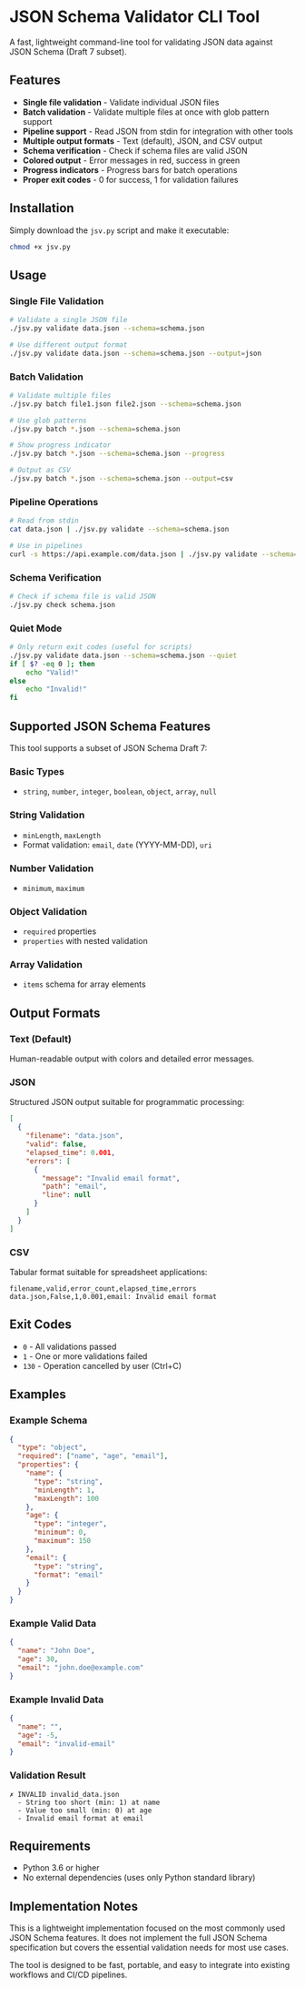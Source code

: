 # JSON Schema Validator CLI Tool

A fast, lightweight command-line tool for validating JSON data against JSON Schema (Draft 7 subset).

## Features

- **Single file validation** - Validate individual JSON files
- **Batch validation** - Validate multiple files at once with glob pattern support
- **Pipeline support** - Read JSON from stdin for integration with other tools
- **Multiple output formats** - Text (default), JSON, and CSV output
- **Schema verification** - Check if schema files are valid JSON
- **Colored output** - Error messages in red, success in green
- **Progress indicators** - Progress bars for batch operations
- **Proper exit codes** - 0 for success, 1 for validation failures

## Installation

Simply download the `jsv.py` script and make it executable:

```bash
chmod +x jsv.py
```

## Usage

### Single File Validation

```bash
# Validate a single JSON file
./jsv.py validate data.json --schema=schema.json

# Use different output format
./jsv.py validate data.json --schema=schema.json --output=json
```

### Batch Validation

```bash
# Validate multiple files
./jsv.py batch file1.json file2.json --schema=schema.json

# Use glob patterns
./jsv.py batch *.json --schema=schema.json

# Show progress indicator
./jsv.py batch *.json --schema=schema.json --progress

# Output as CSV
./jsv.py batch *.json --schema=schema.json --output=csv
```

### Pipeline Operations

```bash
# Read from stdin
cat data.json | ./jsv.py validate --schema=schema.json

# Use in pipelines
curl -s https://api.example.com/data.json | ./jsv.py validate --schema=api-schema.json
```

### Schema Verification

```bash
# Check if schema file is valid JSON
./jsv.py check schema.json
```

### Quiet Mode

```bash
# Only return exit codes (useful for scripts)
./jsv.py validate data.json --schema=schema.json --quiet
if [ $? -eq 0 ]; then
    echo "Valid!"
else
    echo "Invalid!"
fi
```

## Supported JSON Schema Features

This tool supports a subset of JSON Schema Draft 7:

### Basic Types
- `string`, `number`, `integer`, `boolean`, `object`, `array`, `null`

### String Validation
- `minLength`, `maxLength`
- Format validation: `email`, `date` (YYYY-MM-DD), `uri`

### Number Validation
- `minimum`, `maximum`

### Object Validation
- `required` properties
- `properties` with nested validation

### Array Validation
- `items` schema for array elements

## Output Formats

### Text (Default)
Human-readable output with colors and detailed error messages.

### JSON
Structured JSON output suitable for programmatic processing:

```json
[
  {
    "filename": "data.json",
    "valid": false,
    "elapsed_time": 0.001,
    "errors": [
      {
        "message": "Invalid email format",
        "path": "email",
        "line": null
      }
    ]
  }
]
```

### CSV
Tabular format suitable for spreadsheet applications:

```csv
filename,valid,error_count,elapsed_time,errors
data.json,False,1,0.001,email: Invalid email format
```

## Exit Codes

- `0` - All validations passed
- `1` - One or more validations failed
- `130` - Operation cancelled by user (Ctrl+C)

## Examples

### Example Schema

```json
{
  "type": "object",
  "required": ["name", "age", "email"],
  "properties": {
    "name": {
      "type": "string",
      "minLength": 1,
      "maxLength": 100
    },
    "age": {
      "type": "integer",
      "minimum": 0,
      "maximum": 150
    },
    "email": {
      "type": "string",
      "format": "email"
    }
  }
}
```

### Example Valid Data

```json
{
  "name": "John Doe",
  "age": 30,
  "email": "john.doe@example.com"
}
```

### Example Invalid Data

```json
{
  "name": "",
  "age": -5,
  "email": "invalid-email"
}
```

### Validation Result

```
✗ INVALID invalid_data.json
  - String too short (min: 1) at name
  - Value too small (min: 0) at age
  - Invalid email format at email
```

## Requirements

- Python 3.6 or higher
- No external dependencies (uses only Python standard library)

## Implementation Notes

This is a lightweight implementation focused on the most commonly used JSON Schema features. It does not implement the full JSON Schema specification but covers the essential validation needs for most use cases.

The tool is designed to be fast, portable, and easy to integrate into existing workflows and CI/CD pipelines.